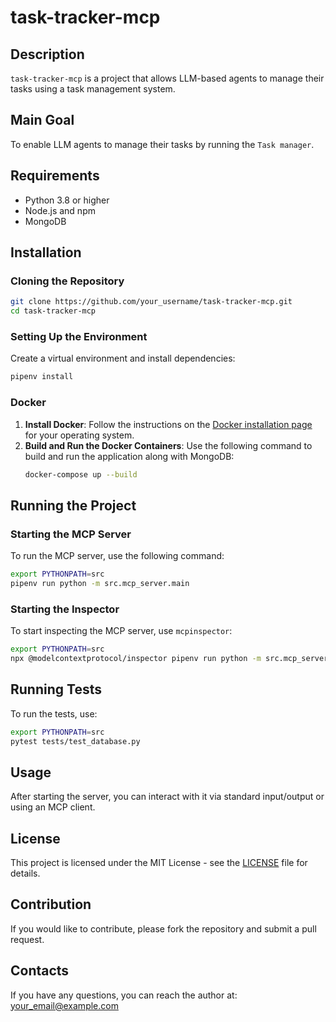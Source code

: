 # task-tracker-mcp

## Description
`task-tracker-mcp` is a project that allows LLM-based agents to manage their tasks using a task management system.

## Main Goal
To enable LLM agents to manage their tasks by running the `Task manager`.

## Requirements
- Python 3.8 or higher
- Node.js and npm
- MongoDB

## Installation

### Cloning the Repository
```bash
git clone https://github.com/your_username/task-tracker-mcp.git
cd task-tracker-mcp
```

### Setting Up the Environment
Create a virtual environment and install dependencies:
```bash
pipenv install
```


### Docker
1. **Install Docker**: Follow the instructions on the [Docker installation page](https://docs.docker.com/get-docker/) for your operating system.
2. **Build and Run the Docker Containers**: Use the following command to build and run the application along with MongoDB:
   ```bash
   docker-compose up --build
   ```

## Running the Project

### Starting the MCP Server
To run the MCP server, use the following command:
```bash
export PYTHONPATH=src
pipenv run python -m src.mcp_server.main
```

### Starting the Inspector
To start inspecting the MCP server, use `mcpinspector`:
```bash
export PYTHONPATH=src
npx @modelcontextprotocol/inspector pipenv run python -m src.mcp_server.main
```

## Running Tests
To run the tests, use:
```bash
export PYTHONPATH=src
pytest tests/test_database.py
```

## Usage
After starting the server, you can interact with it via standard input/output or using an MCP client.

## License
This project is licensed under the MIT License - see the [LICENSE](LICENSE) file for details.

## Contribution
If you would like to contribute, please fork the repository and submit a pull request.

## Contacts
If you have any questions, you can reach the author at: your_email@example.com